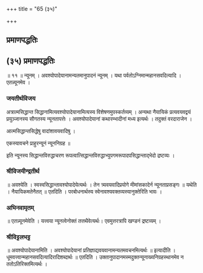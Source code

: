 +++
title = "65 (३५)"

+++


## प्रमाणपद्धतिः

## (३५) **प्रमाणपद्धतिः**

॥ ११ ॥ न्यूनम् । अवश्योपादेयानामन्यतमानुपादनं न्यूनम् । यथा पर्वतोऽग्निमान्महानसवदित्यादि । एतन्न्यूनमेव ।

### जयतीर्थविजय

अत्रात्मसिद्धान्त सिद्धानामित्यवश्योपादेयानामित्यस्य विशेषणमुपस्कर्तव्यम् । अन्यथा नैयायिकं प्रत्यवयवद्वयं प्रयुञ्जानस्य सौगतस्य न्यूनतापत्तेः । अवश्योपादेयानां कथारम्भादीनां मध्य इत्यर्थः । तदुक्तं वरदाराजेन ।

आत्मसिद्धान्तसिद्धेषु वादांशावयवादिषु ।

एकस्यावचने प्राहुरन्यूनं न्यूननिग्रह ॥

इति न्यूनस्य सिद्धान्तविरुद्धाचरण रूपत्वात्सिद्धान्तविरुद्धाभ्युपगमरूपादपसिद्धान्ताद्भेदो द्रष्टव्यः ।

### **श्रीविजयीन्द्रतीर्थ**

॥ अवश्येति । स्वस्वसिद्धान्तावश्योपादेयेत्यर्थः । तेन त्र्यवयवादिप्रयोगे मीमांसकादेर्न न्यूनताप्रसङ्गः ॥ यथेति । नैयायिकमतेनैतत् ॥ एतदिति । परबोधनार्थस्य स्वेनावश्यवक्तव्यस्यानुक्तेरिति भावः ।

### **अभिनवामृतम्**

॥ एतन्न्यूनमेवेति । यत्त्वया न्यूनत्वेनोक्तं तत्तथैवेत्यर्थः। एवमुत्तरत्रापि खण्डनं द्रष्टव्यम् ।

### **श्रीविट्टलभट्ट**

॥ अवश्योपादेयानामिति । अवश्योपादेयानां प्रतिज्ञाद्यवयवानामन्यतमवचनमित्यर्थः ॥ इत्यादीति । धूमवत्त्वान्महानसवदित्यादिरादिशब्दार्थः ॥ एतदिति । उक्तानुपादानमस्मदुक्तन्यूनाख्यनिग्रहस्थानमेव न ततोऽतिरिक्तमित्यर्थः ।

